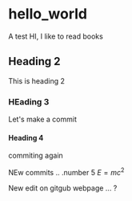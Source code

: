 # hello_world
A test 
HI, I like to read books

## Heading 2 
This is heading 2 


### HEading 3 
Let's make a commit 


#### Heading 4
commiting again


NEw commits .. .number 5 
$E = m c^2$


New edit on gitgub webpage ... ? 

